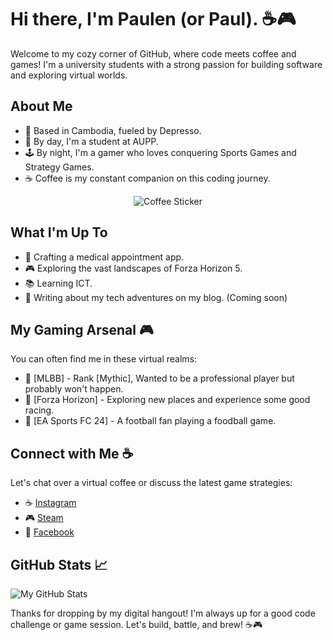 # Hi there, I'm Paulen (or Paul). ☕🎮

Welcome to my cozy corner of GitHub, where code meets coffee and games! I'm a university students with a strong passion for building software and exploring virtual worlds.

## About Me

- 🌆 Based in Cambodia, fueled by Depresso.
- 💼 By day, I'm a student at AUPP.
- 🕹️ By night, I'm a gamer who loves conquering Sports Games and Strategy Games.
- ☕ Coffee is my constant companion on this coding journey.

<p align="center">
  <img src="https://gist.github.com/d0p1s4m4/471577aacf87bb036290c64b758c426c" alt="Coffee Sticker">
</p>

## What I'm Up To

- 🌟 Crafting a medical appointment app.
- 🎮 Exploring the vast landscapes of Forza Horizon 5.
- 📚 Learning ICT.
- 📝 Writing about my tech adventures on my blog. (Coming soon)

## My Gaming Arsenal 🎮

You can often find me in these virtual realms:

- 🚀 [MLBB] - Rank [Mythic], Wanted to be a professional player but probably won't happen.
- 🏰 [Forza Horizon] - Exploring new places and experience some good racing.
- 🌌 [EA Sports FC 24] - A football fan playing a foodball game.


## Connect with Me ☕

Let's chat over a virtual coffee or discuss the latest game strategies:

- ☕ [Instagram](https://www.instagram.com/paulchhun__/)
- 🎮 [Steam](https://steamcommunity.com/profiles/76561198338597121/)
- 💼 [Facebook](https://www.facebook.com/profile.php?id=100006603306164)


## GitHub Stats 📈

![My GitHub Stats](https://github-readme-stats.vercel.app/api?username=YourGitHubUsername&show_icons=true&count_private=true&theme=dark)

Thanks for dropping by my digital hangout! I'm always up for a good code challenge or game session. Let's build, battle, and brew! ☕🎮

